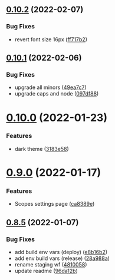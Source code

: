 ## [0.10.2](https://github.com/BinaryCapsule/widy-web/compare/v0.10.1...v0.10.2) (2022-02-07)


### Bug Fixes

* revert font size 16px ([ff717b2](https://github.com/BinaryCapsule/widy-web/commit/ff717b2db549e3087ac1a6d6ecef49a50839cd4e))



## [0.10.1](https://github.com/BinaryCapsule/widy-web/compare/v0.10.0...v0.10.1) (2022-02-06)


### Bug Fixes

* upgrade all minors ([49ea7c7](https://github.com/BinaryCapsule/widy-web/commit/49ea7c7ada27c950b5014ec734f974b721cf557d))
* upgrade caps and node ([097df88](https://github.com/BinaryCapsule/widy-web/commit/097df88717bc5504f42a3a5d2856d087813d59b6))



# [0.10.0](https://github.com/BinaryCapsule/widy-web/compare/v0.9.0...v0.10.0) (2022-01-23)


### Features

* dark theme ([3183e58](https://github.com/BinaryCapsule/widy-web/commit/3183e58dcd4ac9876d871c18c36cbc0cd834b189))



# [0.9.0](https://github.com/BinaryCapsule/widy-web/compare/v0.8.5...v0.9.0) (2022-01-17)


### Features

* Scopes settings page ([ca8389e](https://github.com/BinaryCapsule/widy-web/commit/ca8389e0b58a0cc00845385a08d538ec3dbf900b))



## [0.8.5](https://github.com/BinaryCapsule/widy-web/compare/v0.8.4...v0.8.5) (2022-01-07)


### Bug Fixes

* add build env vars (deploy) ([e8b16b2](https://github.com/BinaryCapsule/widy-web/commit/e8b16b274c05dec2aa1c4bb5f4c730bbd8c9d725))
* add env build vars (release) ([28a988a](https://github.com/BinaryCapsule/widy-web/commit/28a988afbae399691c0161eba57db3038c682c52))
* rename staging wf ([4810058](https://github.com/BinaryCapsule/widy-web/commit/4810058d56b217b2cfd7cdb5c2c4d2749286e6d7))
* update readme ([96da12b](https://github.com/BinaryCapsule/widy-web/commit/96da12b42c20d074d672141f2da15267bcb8cb48))



